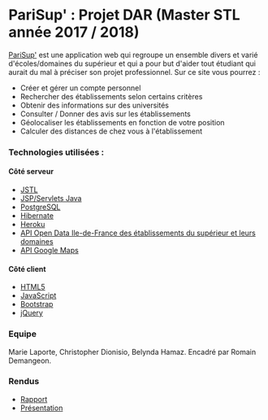 # PariSup' : Projet DAR (Master STL année 2017 / 2018)

[PariSup'](https://parisup.herokuapp.com) est une application web qui regroupe un ensemble divers et varié d'écoles/domaines du supérieur et qui a pour but d'aider tout étudiant qui aurait du mal à préciser son projet professionnel.
Sur ce site vous pourrez :

* Créer et gérer un compte personnel
* Rechercher des établissements selon certains critères
* Obtenir des informations sur des universités
* Consulter / Donner des avis sur les établissements
* Géolocaliser les établissements en fonction de votre position
* Calculer des distances de chez vous à l'établissement

### Technologies utilisées :

#### Côté serveur
* [JSTL](https://www.jmdoudoux.fr/java/dej/chap-jstl.htm)
* [JSP/Servlets Java](https://www.google.fr/search?q=jsp+servlets)
* [PostgreSQL](https://www.postgresql.fr/)
* [Hibernate](http://wwww.hibernate.org)
* [Heroku](https://dashboard.heroku.com/)
* [API Open Data Ile-de-France des établissements du supérieur et leurs domaines](https://data.iledefrance.fr/explore/dataset/etablissements-denseignement-superieur/)
* [API Google Maps](https://developers.google.com/maps/documentation/javascript/?hl=fr)

#### Côté client
* [HTML5](https://www.w3.org/TR/html5/)
* [JavaScript](https://www.javascript.com/)
* [Bootstrap](https://getbootstrap.com/)
* [jQuery](http://jquery.com/)

### Equipe

Marie Laporte, Christopher Dionisio, Belynda Hamaz. Encadré par Romain Demangeon.

### Rendus

* [Rapport](https://github.com/ChrisDNS/DAR/blob/master/Rapport.pdf)
* [Présentation](https://github.com/ChrisDNS/DAR/blob/master/Presentation.pdf)